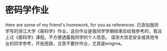 # 密码学作业
Here are some of my friend's homework, for you as references.
已添加我同学写的浙江大学《密码学》作业。这份作业是我同学学期结束后给我参考的，我没上过《密码学》课程。不方便透露我同学的个人信息。
请浙大信息安全或其他专业的同学参考，开拓思路，注意不要抄作业，尤其是enigma。
